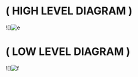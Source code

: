# ( HIGH LEVEL DIAGRAM )

![]![e](https://user-images.githubusercontent.com/51353092/143827825-c3d650bb-97c3-4e7a-990d-bcf0c18fd42c.jpg)


# ( LOW LEVEL DIAGRAM )

![]![f](https://user-images.githubusercontent.com/51353092/143827941-81af3635-fa89-434f-9997-26d67a6c1e2d.jpg)
